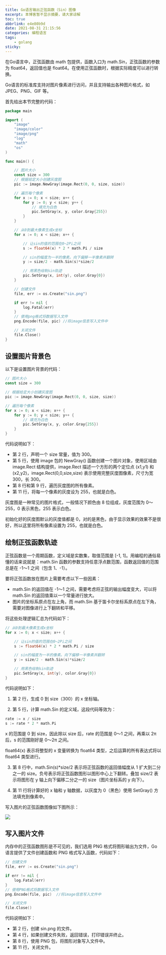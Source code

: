 ```yaml
---
title: Go语言输出正弦函数（Sin）图像
excerpt: 本博客暂不显示摘要，请大家谅解
toc: true
abbrlink: e4e80b9d
date: 2021-08-31 21:15:56
categories: 编程语言
tags: 
    - golang
sticky:
---
```


在Go语言中，正弦函数由 math 包提供，函数入口为 math.Sin，正弦函数的参数为 float64，返回值也是 float64。在使用正弦函数时，根据实际精度可以进行转换。

<!-- more -->

Go语言的标准库支持对图片像素进行访问，并且支持输出各种图片格式，如 JPEG、PNG、GIF 等。

首先给出本节完整的代码：

```go
package main

import (
    "image"
    "image/color"
    "image/png"
    "log"
    "math"
    "os"
)

func main() {

    // 图片大小
    const size = 300
    // 根据给定大小创建灰度图
    pic := image.NewGray(image.Rect(0, 0, size, size))

    // 遍历每个像素
    for x := 0; x < size; x++ {
        for y := 0; y < size; y++ {
            // 填充为白色
            pic.SetGray(x, y, color.Gray{255})
        }
    }

    // 从0到最大像素生成x坐标
    for x := 0; x < size; x++ {

        // 让sin的值的范围在0~2Pi之间
        s := float64(x) * 2 * math.Pi / size

        // sin的幅度为一半的像素。向下偏移一半像素并翻转
        y := size/2 - math.Sin(s)*size/2

        // 用黑色绘制sin轨迹
        pic.SetGray(x, int(y), color.Gray{0})
    }

    // 创建文件
    file, err := os.Create("sin.png")

    if err != nil {
        log.Fatal(err)
    }
    // 使用png格式将数据写入文件
    png.Encode(file, pic) //将image信息写入文件中

    // 关闭文件
    file.Close()
}
```

## 设置图片背景色

以下是设置图片背景的代码：

```go
// 图片大小
const size = 300

// 根据给定大小创建灰度图
pic := image.NewGray(image.Rect(0, 0, size, size))

// 遍历每个像素
for x := 0; x < size; x++ {
    for y := 0; y < size; y++ {
        // 填充为白色
        pic.SetGray(x, y, color.Gray{255})
    }
}
```

代码说明如下：

- 第 2 行，声明一个 size 常量，值为 300。
- 第 5 行，使用 image 包的 NewGray() 函数创建一个图片对象，使用区域由 image.Rect 结构提供，image.Rect 描述一个方形的两个定位点 (x1,y1) 和 (x2,y2)，image.Rect(0,0,size,size) 表示使用完整灰度图像素，尺寸为宽 300，长 300。
- 第 8 行和第 9 行，遍历灰度图的所有像素。
- 第 11 行，将每一个像素的灰度设为 255，也就是白色。


灰度图是一种常见的图片格式，一般情况下颜色由 8 位组成，灰度范围为 0～255，0 表示黑色，255 表示白色。

初始化好的灰度图默认的灰度值都是 0，对的是黑色，由于显示效果的效果不是很好，所以这里将所有像素设置为 255，也就是白色。

## 绘制正弦函数轨迹

正弦函数是一个周期函数，定义域是实数集，取值范围是 [-1, 1]。用编程的通俗易懂的话来说就是：math.Sin 函数的参数支持任意浮点数范围，函数返回值的范围总是在 -1～1 之间（包含 1、-1）。

要将正弦函数放在图片上需要考虑以下一些因素：

- math.Sin 的返回值在 -1～1 之间，需要考虑将正弦的输出幅度变大，可以将 math.Sin 的返回值乘以一个常量进行放大。
- 图片的坐标系原点在左上角，而 math.Sin 基于笛卡尔坐标系原点在左下角，需要对图像进行上下翻转和平移。



将这些处理逻辑汇总为代码如下：

```go
// 从0到最大像素生成x坐标
for x := 0; x < size; x++ {

    // 让sin的值的范围在0~2Pi之间
    s := float64(x) * 2 * math.Pi / size

    // sin的幅度为一半的像素。向下偏移一半像素并翻转
    y := size/2 - math.Sin(s)*size/2

    // 用黑色绘制sin轨迹
    pic.SetGray(x, int(y), color.Gray{0})
}
```

代码说明如下：
1) 第 2 行，生成 0 到 size（300）的 x 坐标轴。

2) 第 5 行，计算 math.Sin 的定义域，这段代码等效为：

```go
rate := x / size
s := rate * 2 * math.Pi
```

x 的范围是 0 到 size，因此除以 size 后，rate 的范围是 0～1 之间，再乘以 2π 后，s 的范围刚好是 0～2π 之间。

float64(x) 表示将整型的 x 变量转换为 float64 类型，之后运算的所有表达式将以 float64 类型进行。

3) 第 8 行中，math.Sin(s)*size/2 表示将正弦函数的返回值幅度从 1 扩大到二分之一的 size。负号表示将正弦函数图形以图形中心上下翻转。叠加 size/2 表示将图形在 y 轴上向下偏移二分之一的 size（图片坐标系的 y 向下）。

4) 第 11 行将计算好的 x 轴和 y 轴数据，以灰度为 0（黑色）使用 SetGray() 方法填充到像素中。

写入图片的正弦函数图像如下图所示：

![](http://c.biancheng.net/uploads/allimg/180810/1-1PQ01IS2215.png)

## 写入图片文件

内存中的正弦函数图形是不可见的，我们选用 PNG 格式将图形输出为文件，Go语言提供了文件创建函数和 PNG 格式写入函数，代码如下：

```go
// 创建文件
file, err := os.Create("sin.png")

if err != nil {
    log.Fatal(err)
}
// 使用PNG格式将数据写入文件
png.Encode(file, pic)  //将image信息写入文件中

// 关闭文件
file.Close()
```

代码说明如下：

- 第 2 行，创建 sin.png 的文件。
- 第 4 行，如果创建文件失败，返回错误，打印错误并终止。
- 第 8 行，使用 PNG 包，将图形对象写入文件中。
- 第 11 行，关闭文件。